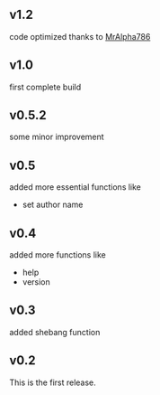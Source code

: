## v1.2
code optimized thanks to [MrAlpha786](https://github.com/MrAlpha786)
## v1.0
first complete build

## v0.5.2
some minor improvement

## v0.5
added more essential functions like
 * set author name

## v0.4
added more functions like
 * help
 * version

## v0.3
added shebang function

## v0.2 
This is the first release.

